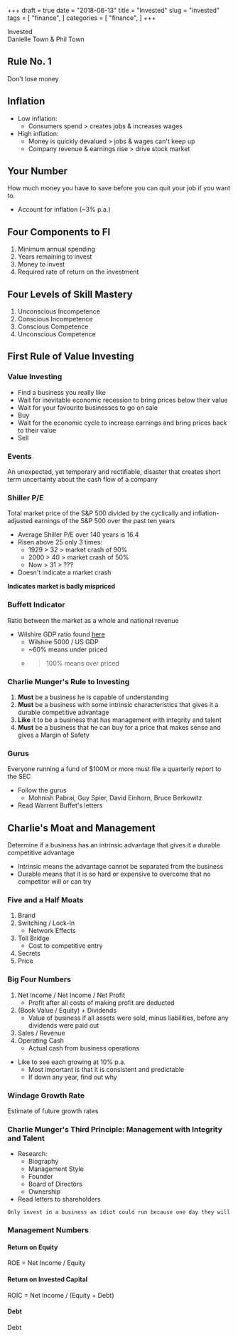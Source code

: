 +++
draft = true
date = "2018-06-13"
title = "Invested"
slug = "invested"
tags = [
    "finance",
]
categories = [
    "finance",
]
+++

Invested  
Danielle Town & Phil Town  

## Rule No. 1

Don't lose money

## Inflation

* Low inflation:
    * Consumers spend > creates jobs & increases wages
* High inflation:
    * Money is quickly devalued > jobs & wages can't keep up
    * Company revenue & earnings rise > drive stock market

## Your Number

How much money you have to save before you can quit your job if you want to.

* Account for inflation (~3% p.a.)

## Four Components to FI

1. Minimum annual spending
2. Years remaining to invest
3. Money to invest
4. Required rate of return on the investment

## Four Levels of Skill Mastery

1. Unconscious Incompetence
2. Conscious Incompetence
3. Conscious Competence
4. Unconscious Competence

## First Rule of Value Investing

### Value Investing

* Find a business you really like
* Wait for inevitable economic recession to bring prices below their value
* Wait for your favourite businesses to go on sale
* Buy
* Wait for the economic cycle to increase earnings and bring prices back to their value
* Sell

### Events

An unexpected, yet temporary and rectifiable, disaster that creates short term uncertainty about the cash flow of a company

### Shiller P/E

Total market price of the S&P 500 divided by the cyclically and inflation-adjusted earnings of the S&P 500 over the past ten years

* Average Shiller P/E over 140 years is 16.4
* Risen above 25 only 3 times:
    * 1929 > 32 > market crash of 90%
    * 2000 > 40 > market crash of 50%
    * Now > 31 > ???
* Doesn't indicate a market crash

**Indicates market is badly mispriced**

### Buffett Indicator

Ratio between the market as a whole and national revenue

* Wilshire GDP ratio found [here](http://fred.stlouisfed.org)
    * Wilshire 5000 / US GDP
    * ~60% means under priced
    * >100% means over priced 

### Charlie Munger's Rule to Investing

1. **Must** be a business he is capable of understanding
2. **Must** be a business with some intrinsic characteristics that gives it a durable competitive advantage
3. **Like** it to be a business that has management with integrity and talent
4. **Must** be a business that he can buy for a price that makes sense and gives a Margin of Safety

### Gurus

Everyone running a fund of $100M or more must file a quarterly report to the SEC

* Follow the gurus
    * Mohnish Pabrai, Guy Spier, David Einhorn, Bruce Berkowitz
* Read Warrent Buffet's letters

## Charlie's Moat and Management

Determine if a business has an intrinsic advantage that gives it a durable competitive advantage

* Intrinsic means the advantage cannot be separated from the business
* Durable means that it is so hard or expensive to overcome that no competitor will or can try

### Five and a Half Moats

1. Brand
2. Switching / Lock-In
    * Network Effects
3. Toll Bridge
    * Cost to competitive entry
4. Secrets
5. Price

### Big Four Numbers

1. Net Income / Net Income / Net Profit
    * Profit after all costs of making profit are deducted
2. (Book Value / Equity) + Dividends
    * Value of business if all assets were sold, minus liabilities, before any dividends were paid out
3. Sales / Revenue
4. Operating Cash
    * Actual cash from business operations

* Like to see each growing at 10% p.a.
    * Most important is that it is consistent and predictable
    * If down any year, find out why

### Windage Growth Rate

Estimate of future growth rates

### Charlie Munger's Third Principle: Management with Integrity and Talent

* Research:
    * Biography
    * Management Style
    * Founder
    * Board of Directors
    * Ownership
* Read letters to shareholders

```Only invest in a business an idiot could run because one day they will```

### Management Numbers

#### Return on Equity

ROE = Net Income / Equity

#### Return on Invested Capital

ROIC = Net Income / (Equity + Debt)

#### Debt

Debt
